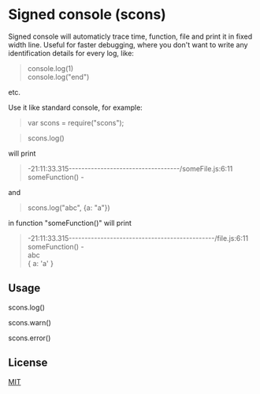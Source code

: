 # Signed console (scons)

Signed console will automaticly trace time, function, file and print it in fixed width line.
Useful for faster debugging, where you don't want to write any identification details for every log, like:

> console.log(1)  
> console.log("end")

etc.

Use it like standard console, for example: 

> var scons = require("scons");

> scons.log() 

will print

> -21:11:33.315-----------------------------------/someFile.js:6:11  someFunction() -

and

> scons.log("abc", {a: "a"})

in function "someFunction()" will print


> -21:11:33.315----------------------------------------------/file.js:6:11  someFunction() -   
> abc  
> { a: 'a' }


## Usage

scons.log()

scons.warn()

scons.error()

## License

[MIT](http://mit-license.org)
